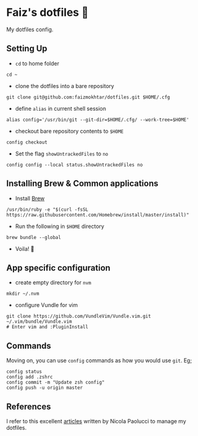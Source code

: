 # Faiz's dotfiles 📝

My dotfiles config.

## Setting Up

- `cd` to home folder
```
cd ~
```
- clone the dotfiles into a bare repository
```
git clone git@github.com:faizmokhtar/dotfiles.git $HOME/.cfg
```
- define `alias` in current shell session
```
alias config='/usr/bin/git --git-dir=$HOME/.cfg/ --work-tree=$HOME'
```
- checkout bare repository contents to `$HOME`
```
config checkout
```
- Set the flag `showUntrackedFiles` to `no`
```
config config --local status.showUntrackedFiles no
```

## Installing Brew & Common applications

- Install [Brew][2]
```
/usr/bin/ruby -e "$(curl -fsSL https://raw.githubusercontent.com/Homebrew/install/master/install)"
```
- Run the following in `$HOME` directory
```
brew bundle --global
```
- Voila! 🎉

## App specific configuration

- create empty directory for `nvm`
```
mkdir ~/.nvm
```
- configure Vundle for vim
```
git clone https://github.com/VundleVim/Vundle.vim.git ~/.vim/bundle/Vundle.vim
# Enter vim and :PluginInstall
```

## Commands

Moving on, you can use `config` commands as how you would use `git`. Eg;

```
config status
config add .zshrc
config commit -m "Update zsh config"
config push -u origin master
```

## References

I refer to this excellent [articles][1] written by Nicola Paolucci to manage my dotfiles.

[1]:https://developer.atlassian.com/blog/2016/02/best-way-to-store-dotfiles-git-bare-repo/
[2]:http://brew.sh/
